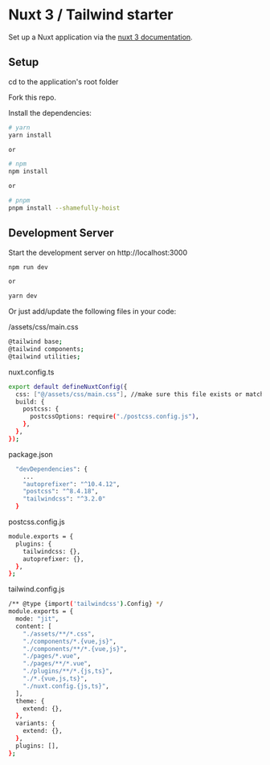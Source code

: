 # Nuxt 3 / Tailwind starter

Set up a Nuxt application via the [nuxt 3 documentation](https://v3.nuxtjs.org).

## Setup

cd to the application's root folder

Fork this repo.

Install the dependencies:

```bash
# yarn
yarn install

or

# npm
npm install

or

# pnpm
pnpm install --shamefully-hoist
```

## Development Server

Start the development server on http://localhost:3000

```bash
npm run dev

or

yarn dev
```

Or just add/update the following files in your code:

/assets/css/main.css

```bash
@tailwind base;
@tailwind components;
@tailwind utilities;
```

nuxt.config.ts

```bash
export default defineNuxtConfig({
  css: ["@/assets/css/main.css"], //make sure this file exists or matches what you currently have
  build: {
    postcss: {
      postcssOptions: require("./postcss.config.js"),
    },
  },
});
```

package.json

```bash
  "devDependencies": {
    ...
    "autoprefixer": "^10.4.12",
    "postcss": "^8.4.18",
    "tailwindcss": "^3.2.0"
  }
```

postcss.config.js

```bash
module.exports = {
  plugins: {
    tailwindcss: {},
    autoprefixer: {},
  },
};
```

tailwind.config.js

```bash
/** @type {import('tailwindcss').Config} */
module.exports = {
  mode: "jit",
  content: [
    "./assets/**/*.css",
    "./components/*.{vue,js}",
    "./components/**/*.{vue,js}",
    "./pages/*.vue",
    "./pages/**/*.vue",
    "./plugins/**/*.{js,ts}",
    "./*.{vue,js,ts}",
    "./nuxt.config.{js,ts}",
  ],
  theme: {
    extend: {},
  },
  variants: {
    extend: {},
  },
  plugins: [],
};
```
